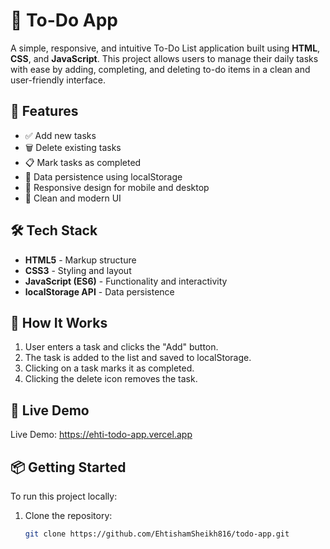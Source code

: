 # 📝 To-Do App

A simple, responsive, and intuitive To-Do List application built using **HTML**, **CSS**, and **JavaScript**. This project allows users to manage their daily tasks with ease by adding, completing, and deleting to-do items in a clean and user-friendly interface.

## 🚀 Features

- ✅ Add new tasks
- 🗑️ Delete existing tasks
- 📋 Mark tasks as completed
- 💾 Data persistence using localStorage
- 📱 Responsive design for mobile and desktop
- 🎨 Clean and modern UI

## 🛠️ Tech Stack

- **HTML5** - Markup structure
- **CSS3** - Styling and layout
- **JavaScript (ES6)** - Functionality and interactivity
- **localStorage API** - Data persistence

## 🧠 How It Works

1. User enters a task and clicks the "Add" button.
2. The task is added to the list and saved to localStorage.
3. Clicking on a task marks it as completed.
4. Clicking the delete icon removes the task.

## 🔗 Live Demo

Live Demo: https://ehti-todo-app.vercel.app


## 📦 Getting Started

To run this project locally:

1. Clone the repository:
   ```bash
   git clone https://github.com/EhtishamSheikh816/todo-app.git
